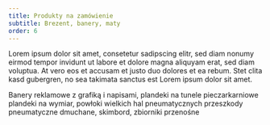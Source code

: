 ```yaml
---
title: Produkty na zamówienie
subtitle: Brezent, banery, maty
order: 6
---
```


Lorem ipsum dolor sit amet, consetetur sadipscing elitr, sed diam nonumy eirmod
tempor invidunt ut labore et dolore magna aliquyam erat, sed diam voluptua. At
vero eos et accusam et justo duo dolores et ea rebum. Stet clita kasd gubergren,
no sea takimata sanctus est Lorem ipsum dolor sit amet.

Banery reklamowe z grafiką i napisami, plandeki na tunele pieczarkarniowe
plandeki na wymiar, powłoki wielkich hal pneumatycznych przeszkody pneumatyczne
dmuchane, skimbord, zbiorniki przenośne
